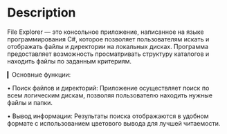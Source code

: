 # Description

File Explorer — это консольное приложение, написанное на языке программирования C#, которое позволяет пользователям искать и отображать файлы и директории на локальных дисках. Программа предоставляет возможность просматривать структуру каталогов и находить файлы по заданным критериям.

▎Основные функции:

• Поиск файлов и директорий: Приложение осуществляет поиск по всем логическим дискам, позволяя пользователю находить нужные файлы и папки.

• Вывод информации: Результаты поиска отображаются в удобном формате с использованием цветового вывода для лучшей читаемости.
